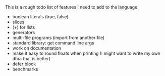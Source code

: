 
This is a rough todo list of features I need to add to the language:

* boolean literals (true, false)
* slices
* (+) for lists
* generators
* multi-file programs (import from another file)
* standard library: get command line args
* work on documentation
* make it easy to round floats when printing (I might want to write my own dtoa that is better)
* defer block
* benchmarks
